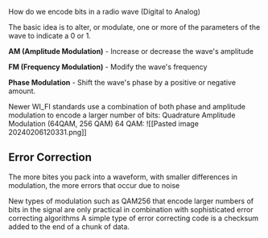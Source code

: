 How do we encode bits in a radio wave (Digital to Analog)

The basic idea is to alter, or modulate, one or more of the parameters of the wave to indicate a 0 or 1.

**AM (Amplitude Modulation)** - Increase or decrease the wave's amplitude

**FM (Frequency Modulation)** - Modify the wave's frequency

**Phase Modulation** - Shift the wave's phase by a positive or negative amount.

Newer WI_FI standards use a combination of both phase and amplitude modulation to encode a larger number of bits: Quadrature Amplitude Modulation (64QAM, 256 QAM)
64 QAM:
![[Pasted image 20240206120331.png]]

## Error Correction
The more bites you pack into a waveform, with smaller differences in modulation, the more errors that occur due to noise

New types of modulation such as QAM256 that encode larger numbers of bits in the signal are only practical in combination with sophisticated error correcting algorithms 
A simple type of error correcting code is a checksum added to the end of a chunk of data.